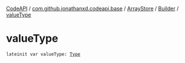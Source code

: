 [CodeAPI](../../../index.md) / [com.github.jonathanxd.codeapi.base](../../index.md) / [ArrayStore](../index.md) / [Builder](index.md) / [valueType](.)

# valueType

`lateinit var valueType: `[`Type`](http://docs.oracle.com/javase/6/docs/api/java/lang/reflect/Type.html)